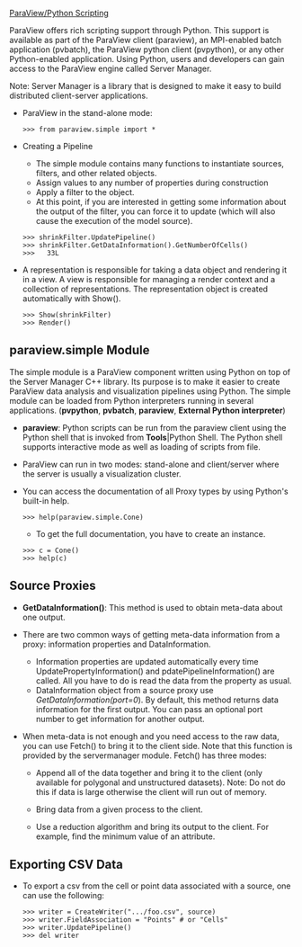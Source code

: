[ParaView/Python Scripting](https://www.paraview.org/Wiki/ParaView/Python_Scripting)

ParaView offers rich scripting support through Python. This support is available as part of the ParaView client (paraview), an MPI-enabled batch application (pvbatch), the ParaView python client (pvpython), or any other Python-enabled application. Using Python, users and developers can gain access to the ParaView engine called Server Manager. 

Note: Server Manager is a library that is designed to make it easy to build distributed client-server applications.

- ParaView in the stand-alone mode:
  ```
  >>> from paraview.simple import *
  ```

- Creating a Pipeline

  - The simple module contains many functions to instantiate sources, filters, and other related objects.
  - Assign values to any number of properties during construction
  - Apply a filter to the object.
  - At this point, if you are interested in getting some information about the output of the filter, you can force it to update (which will also cause the execution of the model source).
  ```
  >>> shrinkFilter.UpdatePipeline()
  >>> shrinkFilter.GetDataInformation().GetNumberOfCells()
  >>>   33L
  ```
- A representation is responsible for taking a data object and rendering it in a view. A view is responsible for managing a render context and a collection of representations. The representation object is created automatically with Show().
  ```
  >>> Show(shrinkFilter)
  >>> Render()
  ```

## paraview.simple Module

The simple module is a ParaView component written using Python on top of the Server Manager C++ library. Its purpose is to make it easier to create ParaView data analysis and visualization pipelines using Python. The simple module can be loaded from Python interpreters running in several applications. (**pvpython**, **pvbatch**, **paraview**, **External Python interpreter**)

- **paraview**: Python scripts can be run from the paraview client using the Python shell that is invoked from **Tools**|Python Shell. The Python shell supports interactive mode as well as loading of scripts from file.

- ParaView can run in two modes: stand-alone and client/server where the server is usually a visualization cluster.

- You can access the documentation of all Proxy types by using Python's built-in help.
  ```
  >>> help(paraview.simple.Cone)
  ```

  - To get the full documentation, you have to create an instance.

  ```
  >>> c = Cone()
  >>> help(c)
  ```

## Source Proxies

- **GetDataInformation()**: This method is used to obtain meta-data about one output.

- There are two common ways of getting meta-data information from a proxy: information properties and DataInformation.

  -  Information properties are updated automatically every time UpdatePropertyInformation() and  pdatePipelineInformation() are called. All you have to do is read the data from the property as usual.
  -  DataInformation object from a source proxy use *GetDataInformation(port=0*). By default, this method returns data information for the first output. You can pass an optional port number to get information for another output. 

- When meta-data is not enough and you need access to the raw data, you can use Fetch() to bring it to the client side. Note that this function is provided by the servermanager module. Fetch() has three modes: 

  - Append all of the data together and bring it to the client (only available for polygonal and unstructured datasets). Note: Do not do this if data is large otherwise the client will run out of memory.

  - Bring data from a given process to the client.


  - Use a reduction algorithm and bring its output to the client. For example, find the minimum value of an attribute.


## Exporting CSV Data

- To export a csv from the cell or point data associated with a source, one can use the following: 

  ```
  >>> writer = CreateWriter(".../foo.csv", source) 
  >>> writer.FieldAssociation = "Points" # or "Cells"
  >>> writer.UpdatePipeline()
  >>> del writer
  ```
